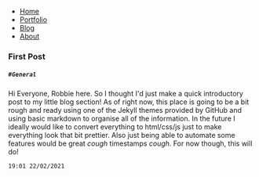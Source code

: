 - [Home](index.md)
- [Portfolio](portfolio.md)
- [Blog](blog.md)
- [About](about.md)

### First Post
#####  ``` #General ```
Hi Everyone, Robbie here. So I thought I'd just make a quick introductory post to my little blog section!
As of right now, this place is going to be a bit rough and ready using one of the Jekyll themes provided by GitHub and using basic markdown to organise all of the information. In the future I ideally would like to convert everything to html/css/js just to make everything look that bit prettier. Also just being able to automate some features would be great *cough* timestamps *cough*. For now though, this will do!
```
19:01 22/02/2021 
```
